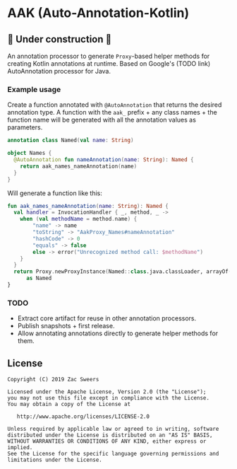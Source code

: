 AAK (Auto-Annotation-Kotlin)
============================

## 🚧 Under construction 🚧 ##

An annotation processor to generate `Proxy`-based helper methods for creating Kotlin annotations at
runtime. Based on Google's (TODO link) AutoAnnotation processor for Java.

### Example usage

Create a function annotated with `@AutoAnnotation` that returns the desired annotation type. A function
with the `aak_` prefix + any class names + the function name will be generated with all the annotation 
values as parameters.

```kotlin
annotation class Named(val name: String)

object Names {
  @AutoAnnotation fun nameAnnotation(name: String): Named {
    return aak_names_nameAnnotation(name)
  }
}
```

Will generate a function like this:

```kotlin
fun aak_names_nameAnnotation(name: String): Named {
  val handler = InvocationHandler { _, method, _ ->
    when (val methodName = method.name) {
        "name" -> name
        "toString" -> "AakProxy_Names#nameAnnotation"
        "hashCode" -> 0
        "equals" -> false
        else -> error("Unrecognized method call: $methodName")
    }
  }
  return Proxy.newProxyInstance(Named::class.java.classLoader, arrayOf(Named::class.java), handler)
      as Named
}
```

### TODO

- Extract core artifact for reuse in other annotation processors.
- Publish snapshots + first release.
- Allow annotating annotations directly to generate helper methods for them.

License
-------

    Copyright (C) 2019 Zac Sweers

    Licensed under the Apache License, Version 2.0 (the "License");
    you may not use this file except in compliance with the License.
    You may obtain a copy of the License at

       http://www.apache.org/licenses/LICENSE-2.0

    Unless required by applicable law or agreed to in writing, software
    distributed under the License is distributed on an "AS IS" BASIS,
    WITHOUT WARRANTIES OR CONDITIONS OF ANY KIND, either express or implied.
    See the License for the specific language governing permissions and
    limitations under the License.
